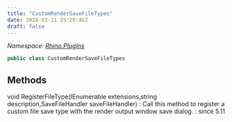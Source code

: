 ```yaml
---
title: "CustomRenderSaveFileTypes"
date: 2020-03-11 15:29:46Z
draft: false
---
```


*Namespace: [Rhino.PlugIns](../)*

```cs
public class CustomRenderSaveFileTypes
```
## Methods

void RegisterFileType(IEnumerable<string> extensions,string description,SaveFileHandler saveFileHandler)
: Call this method to register a custom file save type with the render
     output window save dialog.
: since 5.11

